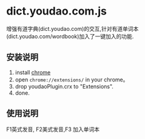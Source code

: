 dict.youdao.com.js
==================

增强有道字典(dict.youdao.com)的交互,针对有道单词本(dict.youdao.com/wordbook)加入了一键加入的功能.

安装说明
---------
1. install [chrome](https://www.google.com/intl/en/chrome/browser/)
2. open `chrome://extensions/` in your chrome。
3. drop youdaoPlugin.crx to "Extensions".
4. done.

使用说明
---------

 F1英式发音, F2美式发音,F3 加入单词本
